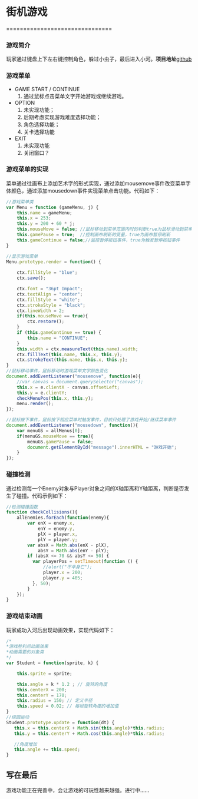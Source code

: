 
# 街机游戏
===============================

### 游戏简介
玩家通过键盘上下左右键控制角色，躲过小虫子，最后进入小河。**项目地址**[github](https://github.com/bobojun87/ArcadeGameClone)

### 游戏菜单
* GAME START / CONTINUE
  1. 通过鼠标点击菜单文字开始游戏或继续游戏。
* OPTION 
  1. 未实现功能；
  2. 后期考虑实现游戏难度选择功能；
  3. 角色选择功能；
  4. 关卡选择功能
* EXIT
  1. 未实现功能
  2. 关闭窗口？

### 游戏菜单的实现
菜单通过往画布上添加艺术字的形式实现，通过添加mousemove事件改变菜单字体颜色，通过添加mousedown事件实现菜单点击功能。代码如下：
```javascript
//游戏菜单类
var Menu = function (gameMenu, j) {
    this.name = gameMenu;
    this.x = 253;
    this.y = 200 + 60 * j;
    this.mouseMove = false; //鼠标移动到菜单范围内时的判断true为鼠标滑动到菜单文字上
    this.gamePause = true;  //控制画布刷新的变量，true为画布暂停刷新
    this.gameContinue = false;//监控暂停按钮事件，true为触发暂停按钮事件
}

//显示游戏菜单
Menu.prototype.render = function() {
    
    ctx.fillStyle = "blue";
    ctx.save();

    ctx.font = "36pt Impact";
    ctx.textAlign = "center";
    ctx.fillStyle = "white";
    ctx.strokeStyle = "black";
    ctx.lineWidth = 2;
    if(this.mouseMove == true){
        ctx.restore();
    }
    if (this.gameContinue == true) {
        this.name = "CONTINUE";
    }
    this.width = ctx.measureText(this.name).width;
    ctx.fillText(this.name, this.x, this.y);
    ctx.strokeText(this.name, this.x, this.y);
}
//鼠标移动事件，鼠标移动时游戏菜单文字颜色变化
document.addEventListener("mousemove", function(e){
    //var canvas = document.querySelector("canvas");
    this.x = e.clientX - canvas.offsetLeft;
    this.y = e.clientY;
    checkMenuPos(this.x, this.y);
    menu.render();
});

//鼠标按下事件，鼠标按下相应菜单时触发事件，目前只处理了游戏开始/继续菜单事件
document.addEventListener("mousedown", function(){
    var menuGS = allMenus[0];
    if(menuGS.mouseMove == true){
        menuGS.gamePause = false;
        document.getElementById("message").innerHTML = "游戏开始";
    }
});
```

### 碰撞检测
通过检测每一个Enemy对象与Player对象之间的X轴距离和Y轴距离，判断是否发生了碰撞。代码示例如下：
```javascript
//检测碰撞函数
function checkCollisions(){
	allEnemies.forEach(function(enemy){
		var enX = enemy.x,
	        enY = enemy.y,
	        plX = player.x,
	        plY = player.y;
	    var absX = Math.abs(enX - plX),
	        absY = Math.abs(enY - plY);
	    if (absX <= 70 && absY <= 50) {
          var playerPos = setTimeout(function () {
              //alert("不幸身亡");
              player.x = 200;
              player.y = 405;
          }, 50); 
	    }
	});
}
```

### 游戏结束动画
玩家成功入河后出现动画效果，实现代码如下：
```javascript
/*
*游戏胜利后动画效果
*动画需要的对象类
*/
var Student = function(sprite, k) {

    this.sprite = sprite;

    this.angle = k * 1.2 ; // 旋转的角度
    this.centerX = 200;
    this.centerY = 170;
    this.radius = 150; // 定义半径
    this.speed = 0.02; // 每帧旋转角度的增加值
}
//绕圆运动
Student.prototype.update = function(dt) {
   this.x = this.centerX + Math.sin(this.angle)*this.radius;
   this.y = this.centerY + Math.cos(this.angle)*this.radius;

   //角度增加
   this.angle += this.speed;
}
```
## 写在最后
游戏功能正在完善中，会让游戏的可玩性越来越强。进行中......
